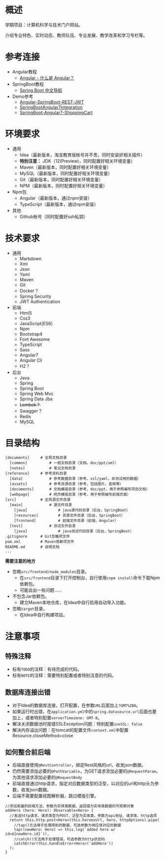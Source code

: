 # 概述

学期项目：计算机科学与技术门户网站。

介绍专业特色、实时动态、教师队伍、专业发展、教学改革和学习专栏等。

# 参考连接

* Angular教程
	* [Angular - 什么是 Angular？](https://www.angular.cn/docs)
* SpringBoot教程
	* [Spring Boot 中文导航](http://springboot.fun/)
* Demo参考
	* [Angular-SpringBoot-REST-JWT](https://github.com/mrin9/Angular-SpringBoot-REST-JWT)
	* [SpringBootAngular7Integration](https://github.com/SKrudra/SpringBootAngular7Integration)
	* [SpringBoot-Angular7-ShoppingCart](https://github.com/zhulinn/SpringBoot-Angular7-ShoppingCart)

# 环境要求

* 通用
	* Idea（最新版本，淘宝教育版帐号并不贵，同时安装好相关插件）
	* **特别注意：** JDK（12(Preview)，同时配置好相关环境变量）
	* Maven（最新版本，同时配置好相关环境变量）
	* MySQL（最新版本，同时配置好相关环境变量）
	* Git（最新版本，同时配置好相关环境变量）
	* NPM（最新版本，同时配置好相关环境变量）
* Npm包
	* Angular（最新版本，通过npm安装）
	* TypeScript（最新版本，通过npm安装）
* 其他
	* Github帐号（同时配置好ssh私钥）

# 技术要求

* 通用
	* Markdown
	* Xml
	* Json
	* Yaml
	* Maven
	* Git
	* Docker？
	* Spring Security
	* JWT Authentication
* 前端
	* Html5
	* Css3
	* JavaScript(ES6)
	* Npm
	* Bootstrap4
	* Font Awesome
	* TypeScript
	* Sass
	* Angular7
	* Angular Cli
	* H2？
* 后台
	* Java
	* Spring
	* Spring Boot
	* Spring Web Mvc
	* Spring Data Jba
	* ~~Lombok？~~
	* Swagger？
	* Redis
	* MySQL
	
# 目录结构

```
[documents]     # 全局文档目录
  [common]          # 一般文档目录（文档，doc/ppt/uml）
  [notes]           # 笔记文档目录
[reference]     # 参考资料目录
  [data]            # 参考数据目录（参考，xsl/yaml，非测试用的数据）
  [assets]          # 参考资源目录（参考，包括图片、音频等）
  [documents]       # 文档模版目录（参考，doc/ppt，用于参照编写项目文档）
  [webpage]         # 网页模版目录（参考，用于参照编写前端页面）
[src]           # 全局源文件目录
  [main]            # 源文件目录
    [java]              # java源代码目录（后台，SpringBoot）
    [resources]         # 资源文件目录（后台，SpringBoot）
    [frontend]          # 前端文件目录（前端，Angular）
  [test]            # 测试文件目录
    [java]              # java测试代码目录（后台，SpringBoot）
.gitignore      # Git忽略项文件
pom.xml         # Maven依赖项文件
README.md       # 说明文档
...
```

**需要注意的地方**

* 忽略`src/frontend/node_modules`目录。
    * 在`src/frontend`目录下打开控制台，自行使用`cnpm install`命令下载Npm依赖包。
    * 可能会出一些问题……
* 不包含Jar依赖包。
    * 建立Maven本地仓库，在Idea中自行启用自动导入功能。
* 忽略`target`目录。
    * 在Idea中自行构建项目。

# 注意事项

## 特殊注释

* 标有`TODO`的注释：有待完成的代码。
* 标有`NOTE`的注释：需要特别配置或者特别注意的代码。

## 数据库连接出错

* 对于Idea的数据库连接，打开配置，在参数`URL`后面加上`?GMT%2B8`。
* 如果运行时出错，在`application.yml`中的`spring.datasource.url`后面也要加上，或者特别配置`serverTimezone: GMT-8`。
* 解决关闭数据池时报错SSLException问题：特别配置`useSSL: false`
* 解决内存溢出问题：在tomcat的配置文件`context.xml`中配置Resource.closeMethod=close

## 如何整合前后端

* 后端直接使用`@RestController`，绑定Rest风格的url，收发json数据。
* 仍然需要添加必要的`@PathVariable`，为GET请求添加必要的`@RequestParam`，为其他请求添加必要的`@RequestBody`
* 前端直接通过http请求，指定对应数据类型的泛型，以对应的url和http头为参数，收发json数据。
* 后端不需要配置视图解析器，跳过模版引擎。

```
//添加英雄的前端方法，参数为实体类数据，返回值为实体类数据的可观察对象
addHero (hero: Hero): Observable<Hero> {
  //发送http请求，请求类型为POST，泛型为实体类，参数为api地址、请求体、http选项
  return this.http.post<Hero>(this.heroesUrl, hero, httpOptions).pipe(
	//tap()方法用于处理得到的数据，可选参数为响应体对应的数据
    tap((newHero: Hero) => this.log(`added hero w/ id=${newHero.id}`)),
	//catch()方法用于处理错误，可选参数为http状态码
    catchError(this.handleError<Hero>('addHero'))
  );
}
```
